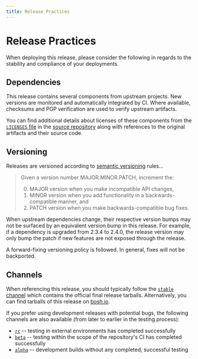 ```yaml
---
title: Release Practices
---
```


# Release Practices

When deploying this release, please consider the following in regards to the stability and compliance of your deployments.


## Dependencies

This release contains several components from upstream projects. New versions are monitored and automatically integrated by CI. Where available, checksums and PGP verification are used to verify upstream artifacts.

You can find additional details about licenses of these components from the [`LICENSES` file](https://github.com/dpb587/openvpn-bosh-release/blob/master/LICENSES) in the [source repository](https://github.com/dpb587/openvpn-bosh-release) along with references to the original artifacts and their source code.


## Versioning

Releases are versioned according to [semantic versioning](http://semver.org/) rules...

 > Given a version number MAJOR.MINOR.PATCH, increment the:
 >
 > 0. MAJOR version when you make incompatible API changes,
 > 0. MINOR version when you add functionality in a backwards-compatible manner, and
 > 0. PATCH version when you make backwards-compatible bug fixes.

When upstream dependencies change, their respective version bumps may not be surfaced by an equivalent version bump in this release. For example, if a dependency is upgraded from 2.3.4 to 2.4.0, the release version may only bump the patch if new features are not exposed through the release.

A forward-fixing versioning policy is followed. In general, fixes will not be backported.


## Channels

When referencing this release, you should typically follow the [`stable` channel](https://github.com/dpb587/openvpn-bosh-release/tree/artifacts/release/stable) which contains the official final release tarballs. Alternatively, you can find tarballs of this release on [bosh.io](https://bosh.io/releases/github.com/dpb587/openvpn-bosh-release?all=1).

If you prefer using development releases with potential bugs, the following channels are also available (from later to earlier in the testing process):

 * [`rc`](https://github.com/dpb587/openvpn-bosh-release/tree/artifacts/release/rc) -- testing in external environments has completed successfully
 * [`beta`](https://github.com/dpb587/openvpn-bosh-release/tree/artifacts/release/beta) -- testing within the scope of the repository's CI has completed successfully
 * [`alpha`](https://github.com/dpb587/openvpn-bosh-release/tree/artifacts/release/alpha) -- development builds without any completed, successful testing
